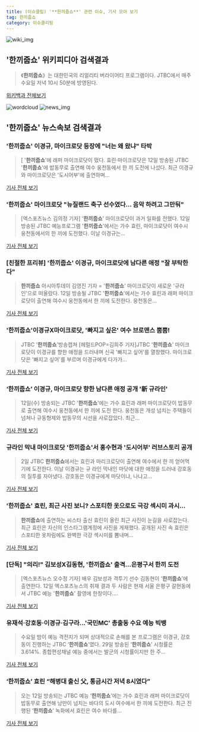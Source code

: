 ```yaml
---
title: (이슈클립) '**한끼줍쇼**' 관련 이슈, 기사 모아 보기
tag: 한끼줍쇼
category: 이슈클리핑
---
```

![wiki_img](https://user-images.githubusercontent.com/42597476/44503234-41136a80-a6d0-11e8-9071-6fc6418eafe4.png)
## **'**한끼줍쇼**'** 위키피디아 검색결과
>《**한끼줍쇼**》는 대한민국의 리얼리티 버라이어티 프로그램이다. JTBC에서 매주 수요일 저녁 10시 50분에 방영된다.

<a href="https://ko.wikipedia.org/wiki/한끼줍쇼" target="_blank">위키백과 전체보기</a>

![wordcloud](https://s3.ap-northeast-2.amazonaws.com/lyrics101-wordcloud/2018-09-12-1536762317.png)
![news_img](https://user-images.githubusercontent.com/42597476/44507050-1206f400-a6e4-11e8-8d98-7ffbfebb353f.png)
## **'**한끼줍쇼**'** 뉴스속보 검색결과
### '**한끼줍쇼**' 이경규, 마이크로닷 등장에 "너는 왜 왔냐" 타박

>[ '**한끼줍쇼**'에 래퍼 마이크로닷이 떴다. 효린·마이크로닷은 12일 방송된 JTBC '**한끼줍쇼**'에 밥동무로 출연해 여수 웅천동에서 한 끼 도전에 나섰다. 최근 이경규와 마이크로닷은 '도시어부'에 출연하며...

<a href="http://isplus.live.joins.com/news/article/aid.asp?aid=22558415" target="_blank">기사 전체 보기</a>

### '**한끼줍쇼**' 마이크로닷 "뉴질랜드 축구 선수였다… 음악 하려고 그만둬"

>[엑스포츠뉴스 김의정 기자] '**한끼줍쇼**' 마이크로닷이 과거 일화를 전했다.   12일 방송된 JTBC 예능프로그램 '**한끼줍쇼**'에서는 가수 효린, 마이크로닷이 여수시 웅천동에서의 한 끼에 도전했다.   이날 이경규는...

<a href="http://www.xportsnews.com/?ac=article_view&entry_id=1018737" target="_blank">기사 전체 보기</a>

### [친절한 프리뷰] '**한끼줍쇼**' 이경규, 마이크로닷에 남다른 애정 "잘 부탁한다"

>**한끼줍쇼** 아시아투데이 김영진 기자 = '**한끼줍쇼**' 마이크로닷이 새로운 '규라인'으로 떠올랐다. 12일 방송될 JTBC '**한끼줍쇼**'에서는 가수 효린과 래퍼 마이크로닷이 출연해 여수시 웅천동에서 한 끼에 도전한다. 웅천동은...

<a href="http://www.asiatoday.co.kr/view.php?key=20180912001717317" target="_blank">기사 전체 보기</a>

### '**한끼줍쇼**'이경규X마이크로닷, '빠지고 싶은' 여수 브로맨스 뿜뿜!

>JTBC '**한끼줍쇼**'방송캡쳐 [헤럴드POP=김희주 기자]JTBC '**한끼줍쇼**' 마이크로닷이 이경규를 향한 애정을 드러내며 신곡 '빠지고 싶어'를 열창했다. 마이크로닷은 '빠지고 싶어'를 부르며 이경규에게 다가가...

<a href="http://biz.heraldcorp.com/view.php?ud=201809122310308653492_1" target="_blank">기사 전체 보기</a>

### ‘**한끼줍쇼**’ 이경규, 마이크로닷 향한 남다른 애정 공개 '新 규라인'

>12일(수) 방송되는 JTBC '**한끼줍쇼**'에는 가수 효린과 래퍼 마이크로닷이 밥동무로 출연해 여수시 웅천동에서 한 끼에 도전 한다. 웅천동은 개성 넘치는 주택들이 넘쳐나 규동형제와 밥동무의 시선을 사로잡았다. 최근...

<a href="http://sports.chosun.com/news/ntype.htm?id=201809120100101760007866&servicedate=20180912" target="_blank">기사 전체 보기</a>

### 규라인 막내 마이크로닷 '**한끼줍쇼**'서 홍수현과 '도시어부' 러브스토리 공개

>2일 JTBC **한끼줍쇼**에서는 효린과 마리크로닷이 출연해 여수에서 한 끼 얻어먹기에 도전한다. 이날 이경규는 규 라인 막내인 마닷에 대한 애정을 드러내 강호동의 질투를 자아냈다. 강호동은 이경규에게 마닷이냐, 나냐고...

<a href="http://www.kookje.co.kr/news2011/asp/newsbody.asp?code=0500&key=20180912.99099005214" target="_blank">기사 전체 보기</a>

### '**한끼줍쇼**' 효린, 최근 사진 보니? 스포티한 옷으로도 극강 섹시미 과시...

>**한끼줍쇼**에 출연하는 씨스타 출신 효린이 올린 최근 사진이 눈길을 사로잡는다. 최근 효린은 자신의 인스타그램계정에 사진을 게재했다. 공개된 사진 속 효린은 스포티한 옷차림에도 완벽한 극강 섹시미를 뽐내며...

<a href="http://www.joongdo.co.kr/main/view.php?key=20180912001609531" target="_blank">기사 전체 보기</a>

### [단독] "의리!" 김보성X김동현, '**한끼줍쇼**' 출격...은평구서 한끼 도전

>[엑스포츠뉴스 오수정 기자] 배우 김보성과 격투기 선수 김동현이 '**한끼줍쇼**'에 출연한다.   12일 엑스포츠뉴스의 취재 결과 두 사람은 현재 서울 은평구 갈현동에서 JTBC 예능 '**한끼줍쇼**' 촬영에 한창이다....

<a href="http://www.xportsnews.com/?ac=article_view&entry_id=1018650" target="_blank">기사 전체 보기</a>

### 유재석·강호동·이경규·김구라…'국민MC' 총출동 수요 예능 빅뱅

>수요일 밤이 예능 격전지가 되며 상대적으로 손해를 본 프로그램은 이경규, 강호동이 진행하는 JTBC ‘**한끼줍쇼**’였다. 29일 방송된 ‘**한끼줍쇼**’ 시청률은 3.614%. 종합편성채널 예능 중에서는 발군의 시청률이지만 한 주...

<a href="http://ilyo.co.kr/?ac=article_view&entry_id=308962" target="_blank">기사 전체 보기</a>

### ‘**한끼줍쇼**’ 효린 “해병대 출신 父, 통금시간 저녁 8시였다”

>오는 12일 방송되는 JTBC 예능 ‘**한끼줍쇼**’에는 가수 효린과 래퍼 마이크로닷이 밥동무로 출연해 낭만이 넘치는 바다의 도시 여수에서 한 끼에 도전한다. 최근 진행된 ‘**한끼줍쇼**’ 녹화에서 효린은 여수 바다를...

<a href="http://www.seoul.co.kr/news/newsView.php?id=20180911500128&wlog_tag3=naver" target="_blank">기사 전체 보기</a>


